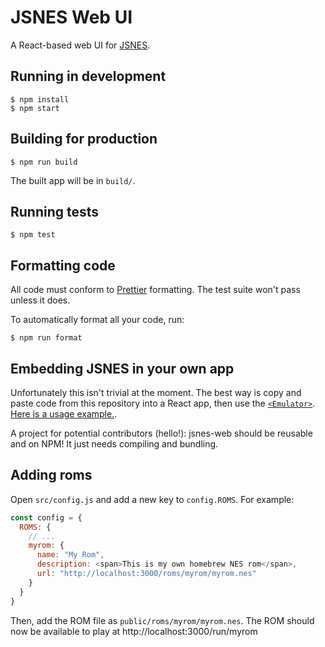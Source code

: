 # JSNES Web UI

A React-based web UI for [JSNES](https://github.com/bfirsh/jsnes).

## Running in development

    $ npm install
    $ npm start

## Building for production

    $ npm run build

The built app will be in `build/`.

## Running tests

    $ npm test

## Formatting code

All code must conform to [Prettier](https://prettier.io/) formatting. The test suite won't pass unless it does.

To automatically format all your code, run:

    $ npm run format

## Embedding JSNES in your own app

Unfortunately this isn't trivial at the moment. The best way is copy and paste code from this repository into a React app, then use the [`<Emulator>`](https://github.com/bfirsh/jsnes-web/blob/master/src/Emulator.js). [Here is a usage example.](https://github.com/bfirsh/jsnes-web/blob/d3c35eec11986412626cbd08668dbac700e08751/src/RunPage.js#L119-L125).

A project for potential contributors (hello!): jsnes-web should be reusable and on NPM! It just needs compiling and bundling.

## Adding roms

Open `src/config.js` and add a new key to `config.ROMS`. For example:

```javascript
const config = {
  ROMS: {
    // ...
    myrom: {
      name: "My Rom",
      description: <span>This is my own homebrew NES rom</span>,
      url: "http://localhost:3000/roms/myrom/myrom.nes"
    }
  }
}
```

Then, add the ROM file as `public/roms/myrom/myrom.nes`. The ROM should now be available to play at http://localhost:3000/run/myrom
